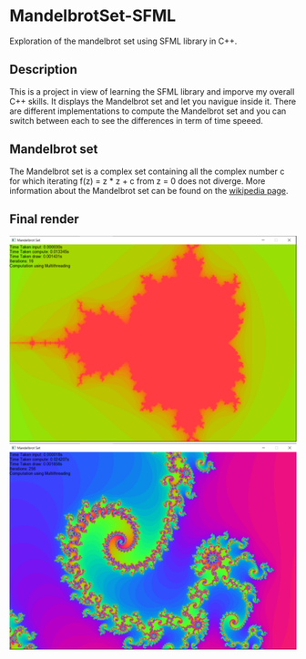 # MandelbrotSet-SFML
Exploration of the mandelbrot set using SFML library in C++.

## Description

This is a project in view of learning the SFML library and imporve my overall C++ skills. It displays the Mandelbrot set and let you navigue inside it. There are different implementations to compute the Mandelbrot set and you can switch between each to see the differences in term of time speeed.

## Mandelbrot set

The Mandelbrot set is a complex set containing all the complex number c for which iterating f(z) = z * z + c from z = 0 does not diverge. More information about the Mandelbrot set can be found on the [wikipedia page](https://en.wikipedia.org/wiki/Mandelbrot_set).

## Final render

![](https://github.com/ThomasLEMERCIER/MandelbrotSet-SFML/blob/main/Screenshots/Basic.PNG)
![](https://github.com/ThomasLEMERCIER/MandelbrotSet-SFML/blob/main/Screenshots/Zoom.PNG)
